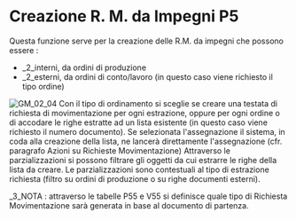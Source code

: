 # Creazione R. M. da Impegni P5
Questa funzione serve per la creazione delle R.M. da impegni che possono essere : 

- _2_interni, da ordini di produzione
- _2_esterni, da ordini di conto/lavoro (in questo caso viene richiesto il tipo ordine)


![GM_02_04](https://doc.smeup.com/immagini/MBDOC_OGG-P_P5RM01/GM_02_04.png)
Con il tipo di ordinamento si sceglie se creare una testata di richiesta di movimentazione per ogni estrazione, oppure per ogni ordine o di accodare le righe estratte ad un lista esistente (in questo caso viene richiesto il  numero documento).
Se selezionata l'assegnazione il sistema, in coda alla creazione della lista, ne lancerà direttamente l'assegnazione (cfr. paragrafo Azioni su Richieste Movimentazione)
Attraverso le parzializzazioni si possono filtrare gli oggetti da cui estrarre le righe della lista da creare. Le parzializzazioni sono contestuali al tipo di estrazione richiesta (filtro su ordini di produzione o su righe documenti esterni).

_3_NOTA :  attraverso le tabelle P55 e V55 si definisce quale tipo di Richiesta Movimentazione sarà generata in base
al documento di partenza.
